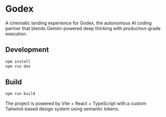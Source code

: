 # Godex

A cinematic landing experience for Godex, the autonomous AI coding partner that blends Gemini-powered deep thinking with production-grade execution.

## Development

```bash
npm install
npm run dev
```

## Build

```bash
npm run build
```

The project is powered by Vite + React + TypeScript with a custom Tailwind-based design system using semantic tokens.
